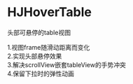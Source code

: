 # HJHoverTable
头部可悬停的table视图

1.视图frame随滑动距离而变化<br>
2.实现头部悬停效果<br>
3.解决scrollView嵌套tableView的手势冲突<br>
4.保留下拉时的弹性动画<br>
